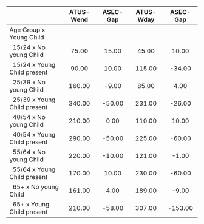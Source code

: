 
|                      |    ATUS-Wend |     ASEC-Gap |    ATUS-Wday |     ASEC-Gap |
| -------------------- | :----------: | :----------: | :----------: | :----------: |
| Age Group x Young Child |              |              |              |              |
| &nbsp;&nbsp;15/24 x No young Child |        75.00 |        15.00 |        45.00 |        10.00 |
| &nbsp;&nbsp;15/24 x Young Child present |        90.00 |        10.00 |       115.00 |       -34.00 |
| &nbsp;&nbsp;25/39 x No young Child |       160.00 |        -9.00 |        85.00 |         4.00 |
| &nbsp;&nbsp;25/39 x Young Child present |       340.00 |       -50.00 |       231.00 |       -26.00 |
| &nbsp;&nbsp;40/54 x No young Child |       210.00 |         0.00 |       110.00 |        10.00 |
| &nbsp;&nbsp;40/54 x Young Child present |       290.00 |       -50.00 |       225.00 |       -60.00 |
| &nbsp;&nbsp;55/64 x No young Child |       220.00 |       -10.00 |       121.00 |        -1.00 |
| &nbsp;&nbsp;55/64 x Young Child present |       170.00 |        10.00 |       230.00 |       -60.00 |
| &nbsp;&nbsp;65+ x No young Child |       161.00 |         4.00 |       189.00 |        -9.00 |
| &nbsp;&nbsp;65+ x Young Child present |       210.00 |       -58.00 |       307.00 |      -153.00 |

